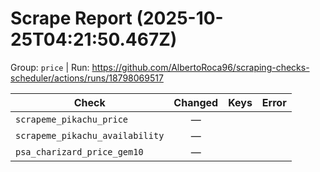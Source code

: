# Scrape Report (2025-10-25T04:21:50.467Z)

Group: `price`  |  Run: https://github.com/AlbertoRoca96/scraping-checks-scheduler/actions/runs/18798069517

| Check | Changed | Keys | Error |
|---|:---:|:--|:--|
| `scrapeme_pikachu_price` | — |  |  |
| `scrapeme_pikachu_availability` | — |  |  |
| `psa_charizard_price_gem10` | — |  |  |
